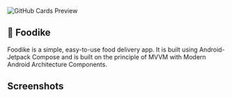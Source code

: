 ![GitHub Cards Preview](src="/art/FoodikeIntrouctionMockUp.jpg")

## 🍔 Foodike
Foodike is a simple, easy-to-use food delivery app. It is built using Android-Jetpack Compose and is built on the principle of MVVM with Modern Android Architecture Components.

## Screenshots


